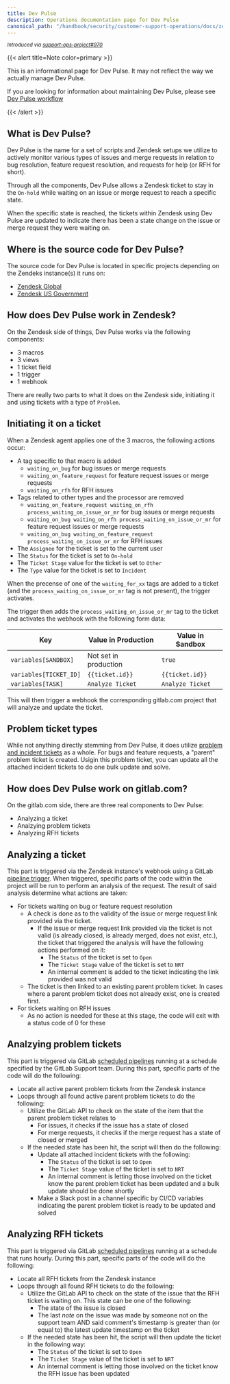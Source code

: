```yaml
---
title: Dev Pulse
description: Operations documentation page for Dev Pulse
canonical_path: "/handbook/security/customer-support-operations/docs/zendesk/dev-pulse"
---
```


<sup>*Introduced via [support-ops-project#970](https://gitlab.com/gitlab-com/support/support-ops/support-ops-project/-/issues/970)*</sup>

{{< alert title=Note color=primary >}}

This is an informational page for Dev Pulse. It may not reflect the way we actually manage Dev Pulse.

If you are looking for information about maintaining Dev Pulse, please see [Dev Pulse workflow](../../workflows/zendesk/dev-pulse)

{{< /alert >}}

## What is Dev Pulse?

Dev Pulse is the name for a set of scripts and Zendesk setups we utilize to actively monitor various types of issues and merge requests in relation to bug resolution, feature request resolution, and requests for help (or RFH for short).

Through all the components, Dev Pulse allows a Zendesk ticket to stay in the `On-hold` while waiting on an issue or merge request to reach a specific state.

When the specific state is reached, the tickets within Zendesk using Dev Pulse are updated to indicate there has been a state change on the issue or merge request they were waiting on.

## Where is the source code for Dev Pulse?

The source code for Dev Pulse is located in specific projects depending on the Zendeks instance(s) it runs on:

- [Zendesk Global](https://gitlab.com/gitlab-support-readiness/zendesk-global/dev-pulse)
- [Zendesk US Government](https://gitlab.com/gitlab-support-readiness/zendesk-us-government/dev-pulse)

## How does Dev Pulse work in Zendesk?

On the Zendesk side of things, Dev Pulse works via the following components:

- 3 macros
- 3 views
- 1 ticket field
- 1 trigger
- 1 webhook

There are really two parts to what it does on the Zendesk side, initiating it and using tickets with a type of `Problem`.

## Initiating it on a ticket

When a Zendesk agent applies one of the 3 macros, the following actions occur:

- A tag specific to that macro is added
  - `waiting_on_bug` for bug issues or merge requests
  - `waiting_on_feature_request` for feature request issues or merge requests
  - `waiting_on_rfh` for RFH issues
- Tags related to other types and the processor are removed
  - `waiting_on_feature_request waiting_on_rfh process_waiting_on_issue_or_mr` for bug issues or merge requests
  - `waiting_on_bug waiting_on_rfh process_waiting_on_issue_or_mr` for feature request issues or merge requests
  - `waiting_on_bug waiting_on_feature_request process_waiting_on_issue_or_mr` for RFH issues
- The `Assignee` for the ticket is set to the current user
- The `Status` for the ticket is set to `On-hold`
- The `Ticket Stage` value for the ticket is set to `Other`
- The `Type` value for the ticket is set to `Incident`

When the precense of one of the `waiting_for_xx` tags are added to a ticket (and the `process_waiting_on_issue_or_mr` tag is not present), the trigger activates.

The trigger then adds the `process_waiting_on_issue_or_mr` tag to the ticket and activates the webhook with the following form data:

| Key                    | Value in Production   | Value in Sandbox |
|------------------------|-----------------------|------------------|
| `variables[SANDBOX]`   | Not set in production | `true`           |
| `variables[TICKET_ID]` | `{{ticket.id}}`       | `{{ticket.id}}`  |
| `variables[TASK]`      | `Analyze Ticket`      | `Analyze Ticket` |

This will then trigger a webhook the corresponding gitlab.com project that will analyze and update the ticket.

## Problem ticket types

While not anything directly stemming from Dev Pulse, it does utilize [problem and incident tickets](https://support.zendesk.com/hc/en-us/articles/4408835103898-Working-with-problem-and-incident-tickets) as a whole. For bugs and feature requests, a "parent" problem ticket is created. Usigin this problem ticket, you can update all the attached incident tickets to do one bulk update and solve.

## How does Dev Pulse work on gitlab.com?

On the gitlab.com side, there are three real components to Dev Pulse:

- Analyzing a ticket
- Analzying problem tickets
- Analyzing RFH tickets

## Analyzing a ticket

This part is triggered via the Zendesk instance's webhook using a GitLab [pipeline trigger](https://docs.gitlab.com/ci/triggers/). When triggered, specific parts of the code within the project will be run to perform an analysis of the request. The result of said analysis determine what actions are taken:

- For tickets waiting on bug or feature request resolution
  - A check is done as to the validity of the issue or merge request link provided via the ticket.
    - If the issue or merge request link provided via the ticket is not valid (is already closed, is already merged, does not exist, etc.), the ticket that triggered the analysis will have the following actions performed on it:
      - The `Status` of the ticket is set to `Open`
      - The `Ticket Stage` value of the ticket is set to `NRT`
      - An internal comment is added to the ticket indicating the link provided was not valid
  - The ticket is then linked to an existing parent problem ticket. In cases where a parent problem ticket does not already exist, one is created first.
- For tickets waiting on RFH issues
  - As no action is needed for these at this stage, the code will exit with a status code of 0 for these

## Analzying problem tickets

This part is triggered via GitLab [scheduled pipelines](https://docs.gitlab.com/ci/pipelines/schedules/) running at a schedule specified by the GitLab Support team. During this part, specific parts of the code will do the following:

- Locate all active parent problem tickets from the Zendesk instance
- Loops through all found active parent problem tickets to do the following:
  - Utilize the GitLab API to check on the state of the item that the parent problem ticket relates to
    - For issues, it checks if the issue has a state of closed
    - For merge requests, it checks if the merge request has a state of closed or merged
  - If the needed state has been hit, the script will then do the following:
    - Update all attached incident tickets with the following:
      - The `Status` of the ticket is set to `Open`
      - The `Ticket Stage` value of the ticket is set to `NRT`
      - An internal comment is letting those involved on the ticket know the parent problem ticket has been updated and a bulk update should be done shortly
    - Make a Slack post in a channel specific by CI/CD variables indicating the parent problem ticket is ready to be updated and solved

## Analyzing RFH tickets

This part is triggered via GitLab [scheduled pipelines](https://docs.gitlab.com/ci/pipelines/schedules/) running at a schedule that runs hourly. During this part, specific parts of the code will do the following:

- Locate all RFH tickets from the Zendesk instance
- Loops through all found RFH tickets to do the following:
  - Utilize the GitLab API to check on the state of the issue that the RFH ticket is waiting on. This state can be one of the following:
    - The state of the issue is closed
    - The last *note* on the issue was made by someone not on the support team AND said comment's timestamp is greater than (or equal to) the latest update timestamp on the ticket
  - If the needed state has been hit, the script will then update the ticket in the following way:
    - The `Status` of the ticket is set to `Open`
    - The `Ticket Stage` value of the ticket is set to `NRT`
    - An internal comment is letting those involved on the ticket know the RFH issue has been updated
